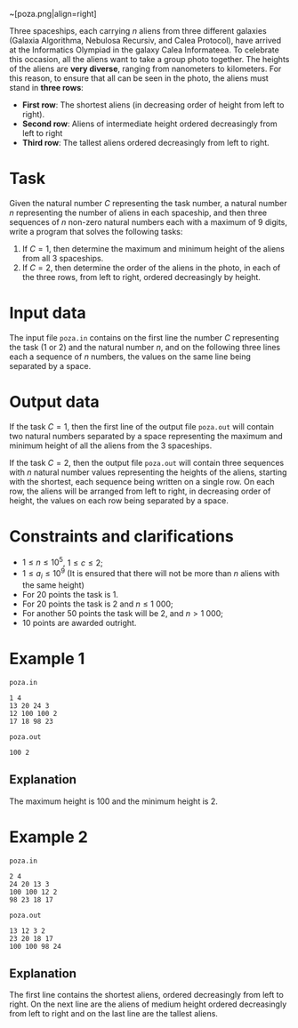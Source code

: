 
~[poza.png|align=right]

Three spaceships, each carrying $n$ aliens from three different galaxies (Galaxia Algorithma, Nebulosa Recursiv, and Calea Protocol), have arrived at the Informatics Olympiad in the galaxy Calea Informateea. 
To celebrate this occasion, all the aliens want to take a group photo together. The heights of the aliens are **very diverse**, ranging from nanometers to kilometers. For this reason, to ensure that all can be seen in the photo, the aliens must stand in **three rows**: 
* **First row**: The shortest aliens (in decreasing order of height from left to right).
* **Second row**: Aliens of intermediate height ordered decreasingly from left to right
* **Third row**: The tallest aliens ordered decreasingly from left to right.

# Task

Given the natural number $C$ representing the task number, a natural number $n$ representing the number of aliens in each spaceship, and then three sequences of $n$ non-zero natural numbers each with a maximum of $9$ digits, write a program that solves the following tasks: 
1. If $C=1$, then determine the maximum and minimum height of the aliens from all $3$ spaceships.
2. If $C=2$, then determine the order of the aliens in the photo, in each of the three rows, from left to right, ordered decreasingly by height.

# Input data

The input file `poza.in` contains on the first line the number $C$ representing the task ($1$ or $2$) and the natural number $n$, and on the following three lines each a sequence of $n$ numbers, the values on the same line being separated by a space.

# Output data

If the task $C=1$, then the first line of the output file `poza.out` will contain two natural numbers separated by a space representing the maximum and minimum height of all the aliens from the $3$ spaceships.  

If the task $C=2$, then the output file `poza.out` will contain three sequences with $n$ natural number values representing the heights of the aliens, starting with the shortest, each sequence being written on a single row. On each row, the aliens will be arranged from left to right, in decreasing order of height, the values on each row being separated by a space.

# Constraints and clarifications

* $1 \leq n \leq 10^5$, $1 \leq c \leq 2$;
* $1 \leq a_i \leq 10^9$ (It is ensured that there will not be more than $n$ aliens with the same height) 
* For $20$ points the task is $1$.  
* For $20$ points the task is $2$ and $n \leq 1 \ 000$;
* For another $50$ points the task will be $2$, and $n \gt 1 \ 000$;
* $10$ points are awarded outright.

# Example 1

`poza.in`
```
1 4 
13 20 24 3
12 100 100 2
17 18 98 23
```

`poza.out`
```
100 2
```

## Explanation

The maximum height is $100$ and the minimum height is $2$.

# Example 2

`poza.in`
```
2 4 
24 20 13 3
100 100 12 2
98 23 18 17
```

`poza.out`
```
13 12 3 2
23 20 18 17
100 100 98 24
```

## Explanation

The first line contains the shortest aliens, ordered decreasingly from left to right. On the next line are the aliens of medium height ordered decreasingly from left to right and on the last line are the tallest aliens.
